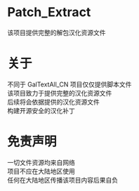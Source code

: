 # Patch_Extract
该项目提供完整的解包汉化资源文件

# 关于
不同于 GalTextAll_CN 项目仅仅提供脚本文件  
该项目致力于提供完整的汉化资源文件  
后续将会依据提供的汉化资源文件  
构建开源安全的汉化补丁  

# 免责声明
一切文件资源均来自网络  
项目不应在大陆地区使用  
任何在大陆地区传播该项目内容后果自负  
